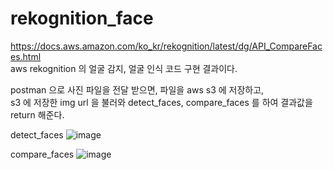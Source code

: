 # rekognition_face

https://docs.aws.amazon.com/ko_kr/rekognition/latest/dg/API_CompareFaces.html  
aws rekognition 의 얼굴 감지, 얼굴 인식 코드 구현 결과이다.  

postman 으로 사진 파일을 전달 받으면, 파일을 aws s3 에 저장하고,  
s3 에 저장한 img url 을 불러와 detect_faces, compare_faces 를 하여 결과값을 return 해준다.  

detect_faces
![image](https://user-images.githubusercontent.com/104052659/219991172-6c8cef9e-c17b-4e34-8dc7-9a5ad5ea8c00.png)

compare_faces
![image](https://user-images.githubusercontent.com/104052659/219991219-e84da424-6f64-43b6-83d0-78c96ab54af8.png)


